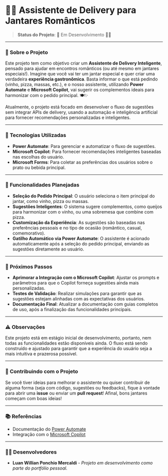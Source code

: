 # 🍷🧀 **Assistente de Delivery para Jantares Românticos**

> **Status do Projeto**: 🚧 Em Desenvolvimento 👷‍♂️

---

### 📜 **Sobre o Projeto**
Este projeto tem como objetivo criar um **Assistente de Delivery Inteligente**, pensado para ajudar em encontros românticos (ou até mesmo em jantares especiais!). Imagine que você vai ter um jantar especial e quer criar uma verdadeira **experiência gastronômica**. Basta informar o que está pedindo (vinho, pizza, massas, etc.), e o nosso assistente, utilizando **Power Automate** e **Microsoft Copilot**, vai sugerir os complementos ideais para harmonizar com o pedido principal. 🍽️✨

Atualmente, o projeto está focado em desenvolver o fluxo de sugestões sem integrar APIs de delivery, usando a automação e inteligência artificial para fornecer recomendações personalizadas e inteligentes.

---

### 🔧 **Tecnologias Utilizadas**
- **Power Automate**: Para gerenciar e automatizar o fluxo de sugestões.
- **Microsoft Copilot**: Para fornecer recomendações inteligentes baseadas nas escolhas do usuário.
- **Microsoft Forms**: Para coletar as preferências dos usuários sobre o prato ou bebida principal.

---

### 🚀 **Funcionalidades Planejadas**
- **Seleção do Pedido Principal**: O usuário seleciona o item principal do jantar, como vinho, pizza ou massas.
- **Sugestões Inteligentes**: O sistema sugere complementos, como queijos para harmonizar com o vinho, ou uma sobremesa que combine com pizza.
- **Customização da Experiência**: As sugestões são baseadas nas preferências pessoais e no tipo de ocasião (romântico, casual, comemorativo).
- **Gatilho Automático via Power Automate**: O assistente é acionado automaticamente após a seleção do pedido principal, enviando as sugestões diretamente ao usuário.

---

### 🔮 **Próximos Passos**
- **Aprimorar a Integração com o Microsoft Copilot**: Ajustar os prompts e parâmetros para que o Copilot forneça sugestões ainda mais personalizadas.
- **Testes de Validação**: Realizar simulações para garantir que as sugestões estejam alinhadas com as expectativas dos usuários.
- **Documentação Final**: Atualizar a documentação com guias completos de uso, após a finalização das funcionalidades principais.

---

### ⚠️ **Observações**
Este projeto está em estágio inicial de desenvolvimento, portanto, nem todas as funcionalidades estão disponíveis ainda. O fluxo está sendo construído e ajustado para garantir que a experiência do usuário seja a mais intuitiva e prazerosa possível.

---

### 👾 **Contribuindo com o Projeto**
Se você tiver ideias para melhorar o assistente ou quiser contribuir de alguma forma (seja com código, sugestões ou feedbacks), fique à vontade para abrir uma **issue** ou enviar um **pull request**! Afinal, bons jantares começam com boas ideias!

---

### 📚 **Referências**
- Documentação do [Power Automate](https://learn.microsoft.com/en-us/power-automate/)
- Integração com o [Microsoft Copilot](https://learn.microsoft.com/en-us/copilot/overview/)

---

### 🧑‍💻 **Desenvolvedores**
- **Luan Willian Ponchio Mercaldi** - *Projeto em desenvolvimento como parte do portfólio pessoal.*
